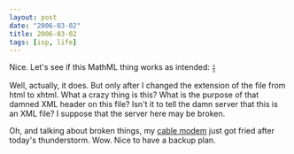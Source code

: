 ```yaml
---
layout: post
date: "2006-03-02"
title: 2006-03-02
tags: [isp, life]
---
```

Nice. Let's see if this MathML thing works as intended:
<math xmlns="&mathml;">
  <mfrac>
    <mi>a</mi>
    <mi>b</mi>
  </mfrac>
</math>

Well, actually, it does. But only after I changed the extension of
the file from html to xhtml. What a crazy thing is this? What is
the purpose of that damned XML header on this file? Isn't it to
tell the damn server that this is an XML file? I suppose that the
server here may be broken.

Oh, and talking about broken things, my
[cable modem](http://www.flash.net.br/) just got fried after
today's thunderstorm. Wow. Nice to have a backup plan.


